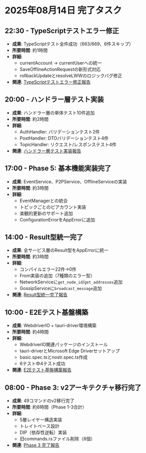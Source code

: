 # 2025年08月14日 完了タスク

## 22:30 - TypeScriptテストエラー修正
- **成果**: TypeScriptテスト全件成功（663/669、6件スキップ）
- **所要時間**: 約1時間
- **詳細**:
  - currentAccount → currentUserへの統一
  - SaveOfflineActionRequestの新形式対応
  - rollbackUpdateとresolveLWWのロジックバグ修正
- **関連**: [TypeScriptテストエラー修正報告](../../progressReports/2025-08-14_typescript_test_fixes.md)

## 20:00 - ハンドラー層テスト実装
- **成果**: ハンドラー層の単体テスト10件追加
- **所要時間**: 約2時間
- **詳細**:
  - AuthHandler: バリデーションテスト2件
  - PostHandler: DTOバリデーションテスト4件  
  - TopicHandler: リクエスト/レスポンステスト4件
- **関連**: [ハンドラー層テスト実装報告](../../progressReports/2025-08-14_handler_tests_implementation.md)

## 17:00 - Phase 5: 基本機能実装完了
- **成果**: EventService、P2PService、OfflineServiceの実装
- **所要時間**: 約3時間
- **詳細**:
  - EventManagerとの統合
  - トピックごとのピアカウント実装
  - 楽観的更新のサポート追加
  - ConfigurationErrorをAppErrorに追加

## 14:00 - Result型統一完了
- **成果**: 全サービス層のResult型をAppErrorに統一
- **所要時間**: 約3時間
- **詳細**:
  - コンパイルエラー22件→0件
  - From実装の追加（7種類のエラー型）
  - NetworkServiceに`get_node_id`/`get_addresses`追加
  - GossipServiceに`broadcast_message`追加
- **関連**: [Result型統一完了報告](../../progressReports/2025-08-14_result_type_unification.md)

## 10:00 - E2Eテスト基盤構築
- **成果**: WebdriverIO + tauri-driver環境構築
- **所要時間**: 約4時間
- **詳細**:
  - WebdriverIO関連パッケージのインストール
  - tauri-driverとMicrosoft Edge Driverセットアップ
  - basic.spec.tsとnostr.spec.ts作成
  - 6テスト中4テスト成功
- **関連**: [E2Eテスト基盤構築報告](../../progressReports/2025-08-14_e2e_test_setup.md)

## 08:00 - Phase 3: v2アーキテクチャ移行完了
- **成果**: 49コマンドのv2移行完了
- **所要時間**: 約8時間（Phase 1-3合計）
- **詳細**:
  - 5層レイヤー構造実装
  - トレイトベース設計
  - DIP（依存性逆転）実装
  - 旧commands.rsファイル削除（8個）
- **関連**: [Phase 3 完了報告](../../progressReports/2025-08-14_v2_architecture_migration_phase3.md)